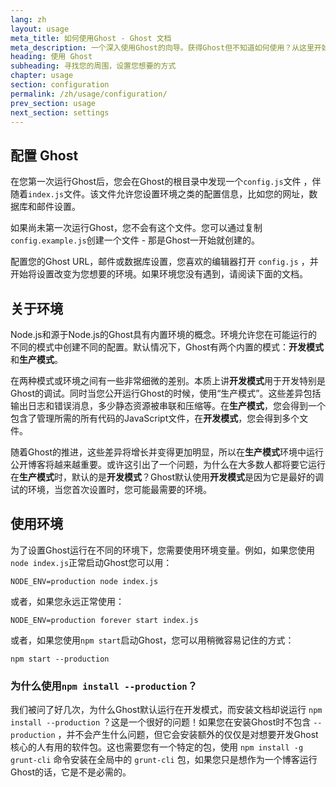 ```yaml
---
lang: zh
layout: usage
meta_title: 如何使用Ghost - Ghost 文档
meta_description: 一个深入使用Ghost的向导。获得Ghost但不知道如何使用？从这里开始!
heading: 使用 Ghost
subheading: 寻找您的周围，设置您想要的方式
chapter: usage
section: configuration
permalink: /zh/usage/configuration/
prev_section: usage
next_section: settings
---
```


## 配置 Ghost <a id="configuration"></a>

在您第一次运行Ghost后，您会在Ghost的根目录中发现一个`config.js`文件 ，伴随着`index.js`文件。该文件允许您设置环境之类的配置信息，比如您的网址，数据库和邮件设置。

如果尚未第一次运行Ghost，您不会有这个文件。您可以通过复制`config.example.js`创建一个文件 - 那是Ghost一开始就创建的。 

配置您的Ghost URL，邮件或数据库设置，您喜欢的编辑器打开 `config.js` ，并开始将设置改变为您想要的环境。如果环境您没有遇到，请阅读下面的文档。

## 关于环境 <a id="environments"></a>

Node.js和源于Node.js的Ghost具有内置环境的概念。环境允许您在可能运行的不同的模式中创建不同的配置。默认情况下，Ghost有两个内置的模式：**开发模式**和**生产模式**。

在两种模式或环境之间有一些非常细微的差别。本质上讲**开发模式**用于开发特别是Ghost的调试。同时当您公开运行Ghost的时候，使用“生产模式”。这些差异包括输出日志和错误消息，多少静态资源被串联和压缩等。在**生产模式**，您会得到一个包含了管理所需的所有代码的JavaScript文件，在**开发模式**，您会得到多个文件。

随着Ghost的推进，这些差异将增长并变得更加明显，所以在**生产模式**环境中运行公开博客将越来越重要。或许这引出了一个问题，为什么在大多数人都将要它运行在**生产模式**时，默认的是**开发模式**？Ghost默认使用**开发模式**是因为它是最好的调试的环境，当您首次设置时，您可能最需要的环境。

##  使用环境 <a id="using-env"></a>

为了设置Ghost运行在不同的环境下，您需要使用环境变量。例如，如果您使用`node index.js`正常启动Ghost您可以用：

`NODE_ENV=production node index.js`

或者，如果您永远正常使用：

`NODE_ENV=production forever start index.js`

或者，如果您使用`npm start`启动Ghost，您可以用稍微容易记住的方式：

`npm start --production`

### 为什么使用`npm install --production`？

我们被问了好几次，为什么Ghost默认运行在开发模式，而安装文档却说运行 `npm install --production` ？这是一个很好的问题！如果您在安装Ghost时不包含  `--production` ，并不会产生什么问题，但它会安装额外的仅仅是对想要开发Ghost核心的人有用的软件包。这也需要您有一个特定的包，使用 `npm install -g grunt-cli` 命令安装在全局中的 `grunt-cli` 包，如果您只是想作为一个博客运行Ghost的话，它是不是必需的。 
